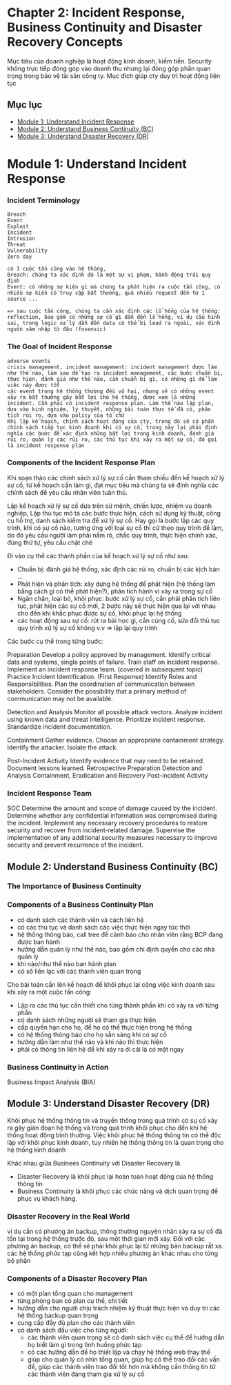 # Chapter 2: Incident Response, Business Continuity and Disaster Recovery Concepts

Mục tiêu của doanh nghiệp là hoạt động kinh doanh, kiếm tiền. Security không trực tiếp đóng góp vào doanh thu nhưng lại đóng góp phần quan trọng trong bảo vệ tài sản công ty. Mục đích giúp cty duy trì hoạt động liên tục

## Mục lục

- [Module 1: Understand Incident Response](#1)
- [Module 2: Understand Business Continuity (BC)](#2)
- [Module 3: Understand Disaster Recovery (DR)](#3)

<a name="1"></a>
# Module 1: Understand Incident Response

### Incident Terminology
    Breach
    Event
    Exploit
    Incident
    Intrusion
    Threat
    Vulnerability
    Zero day

    có 1 cuộc tấn công vào hệ thống, 
    Breach: chúng ta xác định đó là một sự vi phạm, hành động trái quy định
    Event: có những sự kiện gì mà chúng ta phát hiện ra cuộc tấn công, có nhiều sự kiến cố truy cập bất thường, quá nhiều request đến từ 1 source ...

    => sau cuộc tấn công, chúng ta cần xác định các lỗ hổng của hệ thống: reflection, bao gồm có những sự cố gì dẫn đến lỗ hổng, ví dụ cấu hình sai, trong logic xử lý dẫn đến data có thể bị lead ra ngoài, xác định nguồn xâm nhập từ đâu (fosensic)

### The Goal of Incident Response
    adverse events
    crisis management, incident management: incident management được làm như thế nào, làm sao để tạo ra incident management, các bước chuẩn bị, thực hiện, đánh giá như thế nào, cần chuẩn bị gì, có những gì để làm việc này được tốt
    các event trong hệ thống thường đều vô hại, nhưng sẽ có những event xảy ra bất thường gây bất lợi cho hệ thống, được xem là những incident. Cần phải có incident response plan. Làm thế nào lập plan, dựa vào kinh nghiệm, lý thuyết, những bài toán thực tế đã có, phân tích rủi ro, dựa vào policy của tổ chứ
    Khi lập kế hoạch, chính sách hoạt động của cty, trong đó sẽ có phần chính sách tiếp tục kinh doanh khi có sự cố, trong này lại phải định nghĩa các bước để xác định những bất lợi trong kinh doanh, đánh giá rủi ro, quản lý các rủi ro, các thủ tục khi xảy ra một sự cố, đó gọi là incident response plan

### Components of the Incident Response Plan
Khi soạn thảo các chính sách xử lý sự cố cần tham chiếu đến kế hoạch xử lý sự cố, từ kế hoạch cần làm gì, đạt mục tiệu mà chúng ta sẽ định nghĩa các chính sách để yêu cầu nhân viên tuân thủ.

Lập kế hoạch xử lý sự cố dựa trên sứ mệnh, chiến lược, nhiệm vụ doanh nghiệp,
Lập thủ tục mô tả các bước thực hiện, cách sử dụng kỹ thuật, công cụ hỗ trợ, danh sách kiểm tra để xử lý sự cố. Hay gọi là bước lập các quy trình, khi có sự cố nào, tương ứng với loại sự cố thì cứ theo quy trình để làm, do đó yêu cầu người làm phải nắm rõ, chắc quy trình, thực hiện chính xác, đúng thứ tự, yêu cầu chặt chẽ

Đi vào cụ thể các thành phần của kế hoạch xử lý sự cố như sau:

- Chuẩn bị: đánh giá hệ thống, xác định các rủi ro, chuẩn bị các kịch bản ...
- Phát hiện và phân tích: xây dựng hệ thống để phát hiện (hệ thống làm bằng cách gì có thể phát hiện?), phân tích hành vi xảy ra trong sự cố
- Ngăn chặn, loại bỏ, khôi phục: bước xử lý sự cố, cần phải phân tích liên tục, phát hiện các sự cố mới, 2 bước này sẽ thực hiện qua lại với nhau cho đến khi khắc phục được sự cố, khôi phục lại hệ thống
- các hoạt động sau sự cố: rút ra bài học gì, cần củng cố, sửa đổi thủ tục quy trình xử lý sự cố không v.v => lặp lại quy trình

Các bước cụ thể trong từng bước:

Preparation
    Develop a policy approved by management.
    Identify critical data and systems, single points of failure.
    Train staff on incident response.
    Implement an incident response team. (covered in subsequent topic)
    Practice Incident Identification. (First Response)
    Identify Roles and Responsibilities.
    Plan the coordination of communication between stakeholders.
    Consider the possibility that a primary method of communication may not be available.

Detection and Analysis
    Monitor all possible attack vectors.
    Analyze incident using known data and threat intelligence.
    Prioritize incident response.
    Standardize incident documentation.

Containment
    Gather evidence.
    Choose an appropriate containment strategy.
    Identify the attacker.
    Isolate the attack.

Post-Incident Activity
    Identify evidence that may need to be retained.
    Document lessons learned.
    Retrospective
        Preparation
        Detection and Analysis
        Containment, Eradication and Recovery
        Post-incident Activity

### Incident Response Team

SOC
Determine the amount and scope of damage caused by the incident.
Determine whether any confidential information was compromised during the incident.
Implement any necessary recovery procedures to restore security and recover from incident-related damage.
Supervise the implementation of any additional security measures necessary to improve security and prevent recurrence of the incident.

<a name="2"></a>
## Module 2: Understand Business Continuity (BC)

### The Importance of Business Continuity

### Components of a Business Continuity Plan

- có danh sách các thành viên và cách liên hệ
- có các thủ tục và danh sách các việc thực hiện ngay tức thời
- hệ thống thông báo, call tree để cảnh báo cho nhân viên rằng BCP đang được ban hành
- hướng dẫn quản lý như thế nào, bao gồm chỉ định quyền cho các nhà quản lý
- khi nào/như thế nào ban hành plan
- có số liên lạc với các thành viên quan trọng

Cho bài toán cần lên kế hoạch để khôi phục lại công việc kinh doanh sau khi xảy ra một cuộc tấn công:
- Lập ra các thủ tục cần thiết cho từng thành phần khi có xảy ra với từng phần
- có danh sách những người sẽ tham gia thực hiện
- cấp quyền hạn cho họ, để họ có thể thực hiện trong hệ thống
- có hệ thống thông báo cho họ sẵn sàng khi có sự cố
- hướng dẫn làm như thế nào và khi nào thì thực hiện
- phải có thông tin liên hệ để khi xảy ra ới cái là có mặt ngay

### Business Continuity in Action

Business Impact Analysis (BIA)

<a name="3"></a>
## Module 3: Understand Disaster Recovery (DR)

Khôi phục hệ thống thông tin và truyền thông trong quá trình có sự cố xảy ra gây gián đoạn hệ thống và trong quá trình khôi phục cho đến khi hệ thống hoạt động bình thường.
Việc khôi phục hệ thống thông tin có thể độc lập với khôi phục kinh doanh, tuy nhiên hệ thống thông tin là quan trọng cho hệ thống kinh doanh

Khác nhau giữa Businees Continuity với Disaster Recovery là

- Disaster Recovery là khôi phục lại hoàn toàn hoạt động của hệ thống thông tin
- Business Continuity là khôi phục các chức năng và dịch quan trọng để phục vụ khách hàng.

### Disaster Recovery in the Real World

ví dụ cần có phương án backup, thông thường nguyên nhân xảy ra sự cố đã tồn tại trong hệ thống trước đó, sau một thời gian mới xảy. Đối với các phương án backup, có thể sẽ phải khôi phục lại từ những bản backup rất xa.
các hệ thống phức tạp cũng kết hợp nhiều phương án khác nhau cho từng bộ phận

### Components of a Disaster Recovery Plan

- có một plan tổng quan cho management
- từng phòng ban có plan cụ thể, chi tiết
- hướng dẫn cho người chịu trách nhiệm kỹ thuật thực hiện và duy trì các hệ thống backup quan trọng
- cung cấp đầy đủ plan cho các thành viên
- có danh sách đầu việc cho từng người:
    - các thành viên quan trọng sẽ có danh sách việc cụ thể để hướng dẫn họ biết làm gì trong tình huống phức tạp
    - có các hưỡng dẫn để họ thiết lập và chạy hệ thống web thay thế
    - giúp cho quản lý có nhìn tổng quan, giúp họ có thể trao đổi các vấn đề, giúp các thành viên trao đổi tốt hơn mà không cần thông tin từ các thành viên đang tham gia xử lý sự cố


